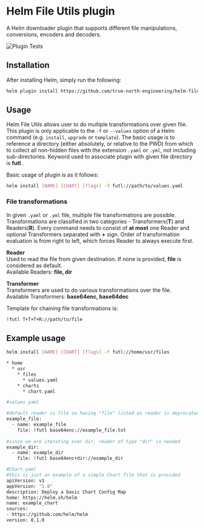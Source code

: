 # Helm File Utils plugin

A Helm downloader plugin that supports different file manipulations, conversions, encoders and decoders.

![Plugin Tests](https://github.com/true-north-engineering/helm-file-utils/actions/workflows/file-utils-release.yml/badge.svg)

## Installation

After installing Helm, simply run the following:

```bash
helm plugin install https://github.com/true-north-engineering/helm-file-utils
```

## Usage

Helm File Utils allows user to do multiple transformations over given file. This plugin is only applicable to the `-f`
or `--values` option of a Helm command (e.g. `install`, `upgrade` or `template`). The basic usage is to reference a
directory (either absolutely, or relative to the PWD) from which to collect all non-hidden files with the extension
`.yaml` or `.yml`, not including sub-directories. Keyword used to associate plugin with given file directory is **futl**
.

Basic usage of plugin is as it follows:

````bash
helm install [NAME] [CHART] [flags] -f futl://path/to/values.yaml
````

### File transformations

In given `.yaml` or `.yml` file, multiple file transformations are possible. Transformations are classified in two
categories - Transformers(**T**) and Readers(**R**). Every command needs to consist of **at most** one Reader and
optional Transformers separated with **+** sign. Order of transformation evaluation is from right to left, which forces
Reader to always execute first.

**Reader**\
Used to read the file from given destination. If none is provided, **file** is considered as default.\
Available Readers: **file, dir**

**Transformer**\
Transformers are used to do various transformations over the file.\
Available Transformers: **base64enc, base64dec**

Template for chaining file transformations is:

````bash
!futl T+T+T+R://path/to/file
````

## Example usage

````bash
helm install [NAME] [CHART] [flags] -f futl://home/usr/files 
````

```bash
* home
  * usr
    * files
      * values.yaml
    * charts
      * chart.yaml
```

```bash
#values.yaml

#default reader is file so having "file" listed as reader is deprecated
example_file: 
  - name: example_file
    file: !futl base64enc://example_file.txt
    
#since we are iterating over dir, reader of type "dir" is needed
example_dir: 
  - name: example_dir
    file: !futl base64enc+dir://example_dir
```

```bash
#Chart.yaml
#this is just an example of a simple Chart file that is provided
apiVersion: v1
appVersion: "1.0"
description: Deploy a basic Chart Config Map
home: https://helm.sh/helm
name: example_chart
sources:
- https://github.com/helm/helm
version: 0.1.0
```
